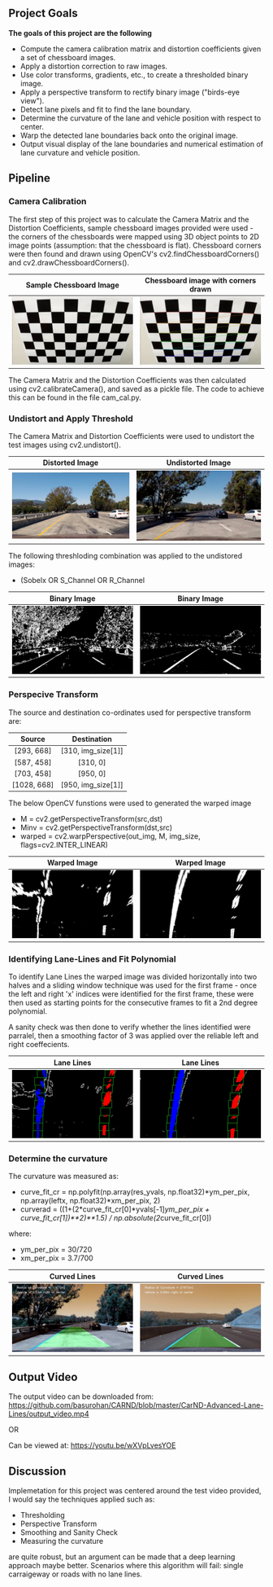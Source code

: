 ## **Project Goals** 

**The goals of this project are the following**
* Compute the camera calibration matrix and distortion coefficients given a set of chessboard images.
* Apply a distortion correction to raw images.
* Use color transforms, gradients, etc., to create a thresholded binary image.
* Apply a perspective transform to rectify binary image ("birds-eye view").
* Detect lane pixels and fit to find the lane boundary.
* Determine the curvature of the lane and vehicle position with respect to center.
* Warp the detected lane boundaries back onto the original image.
* Output visual display of the lane boundaries and numerical estimation of lane curvature and vehicle position.

## Pipeline

### Camera Calibration

The first step of this project was to calculate the Camera Matrix and the Distortion Coefficients, sample chessboard images provided were used - the corners of the chessboards were mapped using 3D object points to 2D image points (assumption: that the chessboard is flat). Chessboard corners were then found and drawn using OpenCV's cv2.findChessboardCorners() and cv2.drawChessboardCorners().

|Sample Chessboard Image   |Chessboard image with corners drawn   |
|:------------------:|:--------------------:|
|![Sample Chessboard](camera_cal/calibration2.jpg)  |![Corners](output_images/corners_found/calibration_corners2.jpg)  |

The Camera Matrix and the Distortion Coefficients was then calculated using cv2.calibrateCamera(), and saved as a pickle file. The code to achieve this can be found in the file cam_cal.py.

### Undistort and Apply Threshold

The Camera Matrix and Distortion Coefficients were used to undistort the test images using cv2.undistort().

|Distorted Image   |Undistorted Image   |
|:------------------:|:--------------------:|
|![Distorted](test_images/test1.jpg)  |![Undistorted](output_images/undistorted_images/undistorted0.jpg)  |

The following threshloding combination was applied to the undistored images:
* (Sobelx OR S_Channel OR R_Channel

|Binary Image   |Binary Image   |
|:------------------:|:--------------------:|
|![Binary](output_images/binary_images/binary0.jpg)  |![Binary](output_images/binary_images/binary5.jpg)  |

### Perspecive Transform

The source and destination co-ordinates used for perspective transform are:

|Source   |Destination   |
|:--------:|:-----------------:|
|[293, 668]  |[310, img_size[1]] |
|[587, 458]  |[310, 0]           |
|[703, 458]  |[950, 0]           |
|[1028, 668] |[950, img_size[1]] |

The below OpenCV funstions were used to generated the warped image
 * M = cv2.getPerspectiveTransform(src,dst)
 * Minv = cv2.getPerspectiveTransform(dst,src)
 * warped = cv2.warpPerspective(out_img, M, img_size, flags=cv2.INTER_LINEAR)

|Warped Image   |Warped Image   |
|:------------------:|:--------------------:|
|![Warped](output_images/warped_images/warped0.jpg)  |![Warped](output_images/warped_images/warped5.jpg)  |

### Identifying Lane-Lines and Fit Polynomial

To identify Lane Lines the warped image was divided horizontally into two halves and a sliding window technique was used for the first frame - once the left and right 'x' indices were identified for the first frame, these were then used as starting points for the consecutive frames to fit a 2nd degree polynomial.

A sanity check was then done to verify whether the lines identified were parralel, then a smoothing factor of 3 was applied over the reliable left and right coeffecients.


|Lane Lines   |Lane Lines   |
|:------------------:|:--------------------:|
|![Lane Lines](output_images/window_centroid/window0.jpg)  |![Lane Lines](output_images/window_centroid/window5.jpg)  |


### Determine the curvature

The curvature was measured as:

* curve_fit_cr = np.polyfit(np.array(res_yvals, np.float32)*ym_per_pix, np.array(leftx, np.float32)*xm_per_pix, 2)
* curverad = ((1+(2*curve_fit_cr[0]*yvals[-1]*ym_per_pix + curve_fit_cr[1])**2)**1.5) / np.absolute(2*curve_fit_cr[0])

where:

* ym_per_pix = 30/720
* xm_per_pix = 3.7/700

|Curved Lines  |Curved Lines   |
|:------------------:|:--------------------:|
|![Lane Lines](output_images/marker/marked0.jpg)  |![Lane Lines](output_images/marker/marked5.jpg)  |


## Output Video

The output video can be downloaded from: https://github.com/basurohan/CARND/blob/master/CarND-Advanced-Lane-Lines/output_video.mp4

OR

Can be viewed at: https://youtu.be/wXVpLvesYOE


## Discussion

Implemetation for this project was centered around the test video provided, I would say the techniques applied such as:

* Thresholding
* Perspective Transform
* Smoothing and Sanity Check
* Measuring the curvature

are quite robust, but an argument can be made that a deep learning approach maybe better. Scenarios where this algorithm will fail: single carraigeway or roads with no lane lines.

